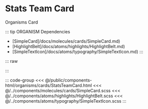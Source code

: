 # Stats Team Card
<Badge type="tip">Organisms</Badge> <Badge type="info">Card</Badge>

::: tip ORGANISM Dependencies
 - [SimpleCard]/docs/molecules/cards/SimpleCard.md)
 - [HighlightBelt]/docs/atoms/highlights/HighlightBelt.md)
 - [SimpleTextIcon]/docs/atoms/typography/SimpleTextIcon.md)
:::


::: raw
<div class="dev-section">
    <!--@include: ../../public/components-html/organisms/cards/StatsTeamCard.html -->
</div>
:::

::: code-group
<<< @/public/components-html/organisms/cards/StatsTeamCard.html
<<< @/../components/molecules/cards/SimpleCard.scss
<<< @/../components/atoms/highlights/HighlightBelt.scss
<<< @/../components/atoms/typography/SimpleTextIcon.scss
:::

<style lang="scss">
@import "docs/theme.scss";

$highlight-belt-size: 3em;
$highlight-belt-color: $secondary-color;
$simple-card-color: $primary-color;

@import "components/molecules/cards/SimpleCard.scss";
@import "components/atoms/highlights/HighlightBelt.scss";
@import "components/atoms/typography/SimpleTextIcon.scss";
</style>
